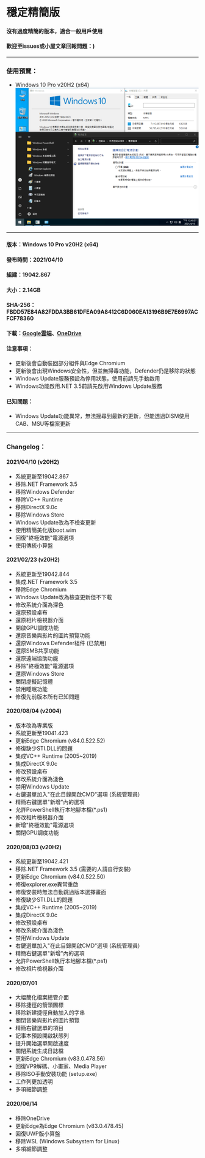 # 穩定精簡版

#### 沒有過度精簡的版本，適合一般用戶使用
#### 歡迎至issues或小屋文章回報問題：)

----

### 使用預覽：

- Windows 10 Pro v20H2 (x64)
![Win10_20H2_(19042.867)_20210410.png](/preview/Win10_20H2_(19042.867)_20210410.png)

----

#### 版本：Windows 10 Pro v20H2 (x64)
#### 發布時間：2021/04/10
#### 組建：19042.867
#### 大小：2.14GB
#### SHA-256：FBDD57E84A82FDDA3BB61DFEA09A8412C6D060EA13196B9E7E6997ACFCF78360
#### 下載：[Google雲端](http://tiny.cc/w10_20H2_20210410)、[OneDrive](http://tiny.cc/w10_20H2_20210410_o)

#### 注意事項：
- 更新後會自動裝回部分組件與Edge Chromium
- 更新後會出現Windows安全性，但並無掃毒功能，Defender仍是移除的狀態
- Windows Update服務預設為停用狀態，使用前請先手動啟用
- Windows功能啟用.NET 3.5前請先啟用Windows Update服務

#### 已知問題：
- Windows Update功能異常，無法搜尋到最新的更新，但能透過DISM使用CAB、MSU等檔案更新

----

### Changelog：
#### 2021/04/10 (v20H2)
- 系統更新至19042.867
- 移除.NET Framework 3.5
- 移除Windows Defender
- 移除VC++ Runtime
- 移除DirectX 9.0c
- 移除Windows Store
- Windows Update改為不檢查更新
- 使用精簡美化版boot.wim
- 回復"終極效能"電源選項
- 使用傳統小算盤

#### 2021/02/23 (v20H2)
- 系統更新至19042.844
- 集成.NET Framework 3.5
- 移除Edge Chromium
- Windows Update改為檢查更新但不下載
- 修改系統介面為深色
- 還原預設桌布
- 還原相片檢視器介面
- 開啟GPU調度功能
- 還原音樂與影片的圖片預覽功能
- 還原Windows Defender組件 (已禁用)
- 還原SMB共享功能
- 還原遠端協助功能
- 移除"終極效能"電源選項
- 還原Windows Store
- 關閉虛擬記憶體
- 禁用睡眠功能
- 修復先前版本所有已知問題

#### 2020/08/04 (v2004)
- 版本改為專業版
- 系統更新至19041.423
- 更新Edge Chromium (v84.0.522.52)
- 修復缺少STI.DLL的問題
- 集成VC++ Runtime (2005~2019)
- 集成DirectX 9.0c
- 修改預設桌布
- 修改系統介面為淺色
- 禁用Windows Update
- 右鍵選單加入"在此目錄開啟CMD"選項 (系統管理員)
- 精簡右鍵選單"新增"內的選項
- 允許PowerShell執行本地腳本檔(*.ps1)
- 修改相片檢視器介面
- 新增"終極效能"電源選項
- 關閉GPU調度功能

#### 2020/08/03 (v20H2)
- 系統更新至19042.421
- 移除.NET Framework 3.5 (需要的人請自行安裝)
- 更新Edge Chromium (v84.0.522.50)
- 修復explorer.exe異常重啟
- 修復安裝時無法自動跳過版本選擇畫面
- 修復缺少STI.DLL的問題
- 集成VC++ Runtime (2005~2019)
- 集成DirectX 9.0c
- 修改預設桌布
- 修改系統介面為淺色
- 禁用Windows Update
- 右鍵選單加入"在此目錄開啟CMD"選項 (系統管理員)
- 精簡右鍵選單"新增"內的選項
- 允許PowerShell執行本地腳本檔(*.ps1)
- 修改相片檢視器介面

#### 2020/07/01
- 大幅簡化檔案總管介面
- 移除捷徑的箭頭圖標
- 移除新建捷徑自動加入的字串
- 關閉音樂與影片的圖片預覽
- 精簡右鍵選單的項目
- 記事本預設開啟狀態列
- 提升開始選單開啟速度
- 關閉系統生成日誌檔
- 更新Edge Chromium (v83.0.478.56)
- 回復VP9解碼、小畫家、Media Player
- 移除ISO手動安裝功能 (setup.exe)
- 工作列更加透明
- 多項細節調整

#### 2020/06/14
- 移除OneDrive
- 更新Edge為Edge Chromium (v83.0.478.45)
- 回復UWP版小算盤
- 移除WSL (Windows Subsystem for Linux)
- 多項細節調整
